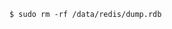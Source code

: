 <!-- usedin: [ _includes/_inlines/Databases/common/database-backup/database-backups_note-v1.md] -->


```
$ sudo rm -rf /data/redis/dump.rdb
```

